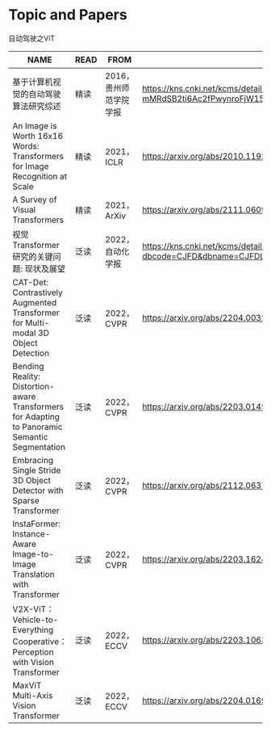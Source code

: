 # Topic and Papers

自动驾驶之ViT

| NAME                                                         | READ | FROM                   | 原文链接                                                     |
| ------------------------------------------------------------ | ---- | ---------------------- | ------------------------------------------------------------ |
| 基于计算机视觉的自动驾驶算法研究综述                         | 精读 | 2016，贵州师范学院学报 | https://kns.cnki.net/kcms/detail/detail.aspx?dbcode=CJFD&dbname=CJFDLAST2016&filename=GZJY201606004&uniplatform=NZKPT&v=puHNLe9-mMRdSB2ti6Ac2fPwynroFjW15BMu6aCSCZ1FLUJXBCYuPW0oOa6UYnn7 |
| An Image is Worth 16x16 Words: Transformers for Image Recognition at Scale | 精读 | 2021，ICLR             | https://arxiv.org/abs/2010.11929                             |
| A Survey of Visual Transformers                              | 精读 | 2021，ArXiv            | https://arxiv.org/abs/2111.06091                             |
| 视觉 Transformer 研究的关键问题: 现状及展望                  | 泛读 | 2022，自动化学报       | https://kns.cnki.net/kcms/detail/detail.aspx?dbcode=CJFD&dbname=CJFDLAST2022&filename=MOTO202204002&uniplatform=NZKPT&v=ZNWrNJ232RwKj56VNr5lbdWesBMteXfQIbx2icT4gj74hXncbPjD9UMdsfk4gxOs |
| CAT-Det: Contrastively Augmented Transformer for Multi-modal 3D Object Detection | 泛读 | 2022，CVPR             | https://arxiv.org/abs/2204.00325                             |
| Bending Reality: Distortion-aware Transformers for Adapting to Panoramic Semantic Segmentation | 泛读 | 2022，CVPR             | https://arxiv.org/abs/2203.01452                             |
| Embracing Single Stride 3D Object Detector with Sparse Transformer | 泛读 | 2022，CVPR             | https://arxiv.org/abs/2112.06375v1                           |
| InstaFormer: Instance-Aware Image-to-Image Translation with Transformer | 泛读 | 2022，CVPR             | https://arxiv.org/abs/2203.16248v1                           |
| V2X-ViT：Vehicle-to-Everything Cooperative：Perception with Vision Transformer | 泛读 | 2022，ECCV             | https://arxiv.org/abs/2203.10638                             |
| MaxViT Multi-Axis Vision Transformer                         | 泛读 | 2022，ECCV             | https://arxiv.org/abs/2204.01697                             |

  